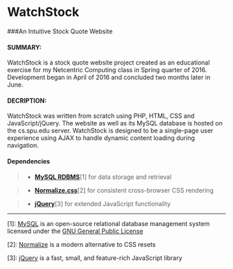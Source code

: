 WatchStock
==========
###An Intuitive Stock Quote Website

#### SUMMARY:
WatchStock is a stock quote website project created as an educational exercise for my Netcentric Computing class in Spring quarter of 2016. Development began in April of 2016 and concluded two months later in June.

#### DECRIPTION:
WatchStock was written from scratch using PHP, HTML, CSS and JavaScript/jQuery. The website as well as its MySQL database is hosted on the cs.spu.edu server. WatchStock is designed to be a single-page user experience using AJAX to handle dynamic content loading during navigation.

#### Dependencies

> - [**MySQL RDBMS**](https://www.mysql.com/)[1] for data storage and retrieval

> - [**Normalize.css**](https://necolas.github.io/normalize.css/)[2] for consistent cross-browser CSS rendering

> - [**jQuery**](https://jquery.com/)[3] for extended JavaScript functionality

---

  [1]: [MySQL](https://www.mysql.com/) is an open-source relational database management system licensed under the [GNU General Public License](http://www.gnu.org/licenses/gpl.html)

  [2]: [Normalize](https://necolas.github.io/normalize.css/) is a modern alternative to CSS resets

  [3]: [jQuery](https://jquery.com/) is a fast, small, and feature-rich JavaScript library
